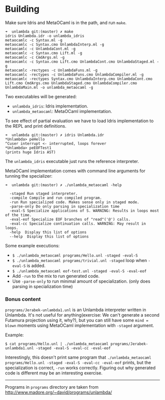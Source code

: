 # Building

Make sure Idris and MetaOCaml is in the path, and run `make`.

```
➜  unlambda git:(master) ✗ make
idris Unlambda.idr -o unlambda_idris
metaocamlc -c Syntax.ml -g
metaocamlc -c Syntax.cmo UnlambdaInterp.ml -g
metaocamlc -c UnlambdaCont.ml -g
metaocamlc -c Syntax.cmo Lift.ml -g
metaocamlc -c CmdArgs.ml -g
metaocamlc -c Syntax.cmo Lift.cmo UnlambdaCont.cmo UnlambdaStaged.ml -g
metaocamlc -rectypes -c UnlambdaFuns.ml -g
metaocamlc -rectypes -c UnlambdaFuns.cmo UnlambdaCompiler.ml -g
metaocamlc -rectypes Syntax.cmo UnlambdaInterp.cmo UnlambdaCont.cmo Lift.cmo CmdArgs.cmo UnlambdaStaged.cmo UnlambdaCompiler.cmo UnlambdaMain.ml -o unlambda_metaocaml -g
```

Two executables will be generated:

* `unlambda_idris`: Idris implementation.
* `unlambda_metaocaml`: MetaOCaml implementation.

To see effect of partial evaluation we have to load Idris implementation to the
REPL and print definitions.

```
➜  unlambda git:(master) ✗ idris Unlambda.idr
*Unlambda> peHello
^Cuser interrupt <- interrupted, loops forever
*Unlambda> peEOFTest1
(prints huge Idris AST)
```

The `unlambda_idris` executable just runs the reference interpreter.

MetaOCaml implementation comes with command line arguments for tunning the specializer:

```
➜  unlambda git:(master) ✗ ./unlambda_metaocaml -help

  -staged Run staged interpreter.
  -compile Compile and run compiled program.
  -run Run specialized code. Makes sense only in staged mode.
  -parse-only Do only parsing in specialization time
  -eval-S Specialize applications of S. WARNING: Results in loops most of the time.
  -eval-eof Specialize EOF branches of "read"('@') calls.
  -eval-cc Specialize continuation calls. WARNING: May result in loops.
  -help  Display this list of options
  --help  Display this list of options
```

Some example executions:

* `$ ./unlambda_metaocaml programs/Hello.unl -staged -eval-S`
* `$ ./unlambda_metaocaml programs/trivial.unl -staged` loop when `-eval-S` is added.
* `$ ./unlambda_metaocaml eof-test.unl -staged -eval-S -eval-eof`
* Add `-run` to the mix to run generated code.
* Use `-parse-only` to run minimal amount of specialization. (only does parsing
  in specialization time)

### Bonus content

`programs/Jerabek-unlambda1.unl` is an Unlambda interpreter written in
Unlambda. It's not useful for anything(exercise: We can't generate a second
Futamura projection using it, why?), but you can still have some `mind = blown`
moments using MetaOCaml implementation with `-staged` argument.

Example:

```
$ cat programs/Hello.unl | ./unlambda_metaocaml programs/Jerabek-unlambda1.unl -staged -eval-S -eval-cc -eval-eof
```

Interestingly, this doesn't print same program that `./unlambda_metaocaml
programs/Hello.unl -staged -eval-S -eval-cc -eval-eof` prints, but the
specialization is correct, `-run` works correctly. Figuring out why generated
code is different may be an interesting exercise.

---

Programs in `programs` directory are taken from
http://www.madore.org/~david/programs/unlambda/
